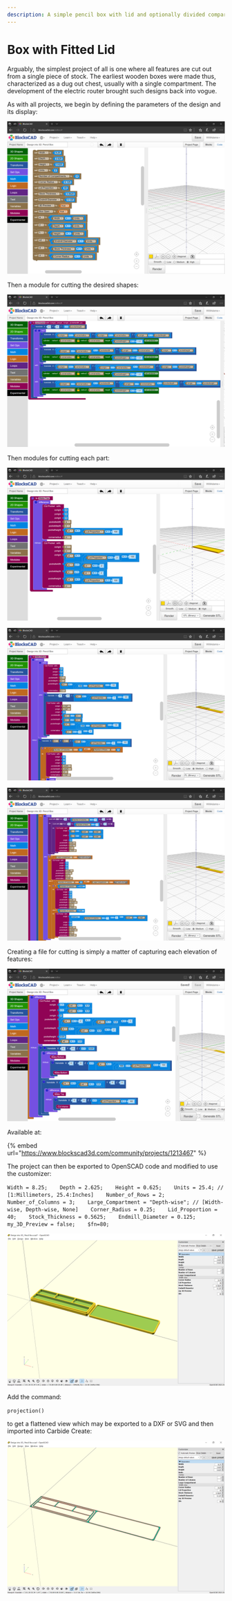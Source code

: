 ```yaml
---
description: A simple pencil box with lid and optionally divided compartments
---
```


# Box with Fitted Lid

Arguably, the simplest project of all is one where all features are cut out from a single piece of stock. The earliest wooden boxes were made thus, characterized as a dug out chest, usually with a single compartment. The development of the electric router brought such designs back into vogue.

As with all projects, we begin by defining the parameters of the design and its display:

![Pencil Box Parameters](.gitbook/assets/image%20%2877%29.png)

Then a module for cutting the desired shapes:

![Pencil Box module for cutting pockets at specified depth and location](.gitbook/assets/image%20%2876%29.png)

Then modules for cutting each part:

![Pencil Box top module](.gitbook/assets/image%20%2880%29.png)

![Pencil Box bottom module setup](.gitbook/assets/image%20%2884%29.png)

![Pencil Box bottom module loop](.gitbook/assets/image%20%2885%29.png)

Creating a file for cutting is simply a matter of capturing each elevation of features:

![](.gitbook/assets/image%20%2883%29.png)

Available at:

{% embed url="https://www.blockscad3d.com/community/projects/1213467" %}

The project can then be exported to OpenSCAD code and modified to use the customizer:

`Width = 8.25;   
Depth = 2.625;   
Height = 0.625;   
Units = 25.4; // [1:Millimeters, 25.4:Inches]   
Number_of_Rows = 2;   
Number_of_Columns = 3;   
Large_Compartment = "Depth-wise"; // [Width-wise, Depth-wise, None]   
Corner_Radius = 0.25;   
Lid_Proportion = 40;   
Stock_Thickness = 0.5625;   
Endmill_Diameter = 0.125;   
my_3D_Preview = false;   
$fn=80;`

![Pencil Box in OpenSCAD with customization](.gitbook/assets/image%20%2882%29.png)

Add the command:

`projection()`

to get a flattened view which may be exported to a DXF or SVG and then imported into Carbide Create:

![Pencil Box in OpenSCAD projection](.gitbook/assets/image%20%2881%29.png)





